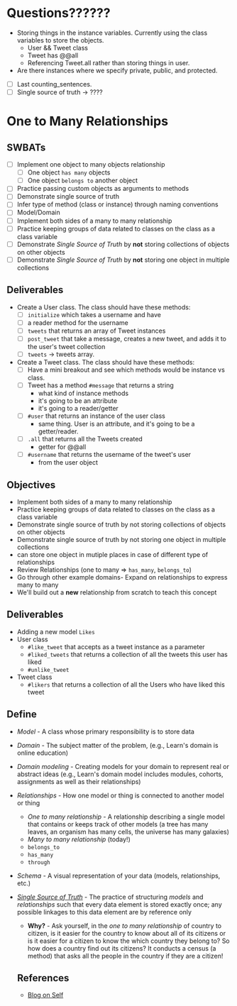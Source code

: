 # Questions??????
- Storing things in the instance variables. Currently using the class variables to store the objects.
  - User && Tweet class
  - Tweet has @@all
  - Referencing Tweet.all rather than storing things in user.
- Are there instances where we specify private, public, and protected.
- [ ] Last counting_sentences.
- [ ] Single source of truth -> ????

# One to Many Relationships
## SWBATs
* [ ] Implement one object to many objects relationship
  * [ ] One object `has many` objects
  * [ ] One object `belongs to` another object
* [ ] Practice passing custom objects as arguments to methods
* [ ] Demonstrate single source of truth
* [ ] Infer type of method (class or instance) through naming conventions
* [ ] Model/Domain
* [ ] Implement both sides of a many to many relationship
* [ ] Practice keeping groups of data related to classes on the class as a class variable
* [ ] Demonstrate _Single Source of Truth_ by **not** storing collections of objects on other objects
* [ ] Demonstrate _Single Source of Truth_ by **not** storing one object in multiple collections

## Deliverables
* Create a User class. The class should have these methods:
  * [ ] `initialize` which takes a username and have
  * [ ]  a reader method for the username
  * [ ] `tweets` that returns an array of Tweet instances
  * [ ] `post_tweet` that take a message, creates a new tweet, and adds it to the user's tweet collection
  * [ ] `tweets` -> tweets array.

* Create a Tweet class. The class should have these methods:
  * [ ] Have a mini breakout and see which methods would be instance vs class.
  * [ ] Tweet has a method `#message` that returns a string
    - what kind of instance methods
    - it's going to be an attribute 
    - it's going to a reader/getter
  * [ ] `#user` that returns an instance of the user class
    - same thing. User is an attribute, and it's going to be a getter/reader.
  * [ ] `.all` that returns all the Tweets created
    - getter for @@all
  * [ ] `#username` that returns the username of the tweet's user
    - from the user object

## Objectives
- Implement both sides of a many to many relationship
- Practice keeping groups of data related to classes on the class as a class variable
- Demonstrate single source of truth by not storing collections of objects on other objects
- Demonstrate single source of truth by not storing one object in multiple collections
- can store one object in mutiple places in case of different type of relationships
- Review Relationships (one to many => `has_many`, `belongs_to`)
- Go through other example domains- Expand on relationships to express many to many
- We'll build out a **new** relationship from scratch to teach this concept




## Deliverables
- Adding a new model `Likes`
- User class
  - `#like_tweet` that accepts as a tweet instance as a parameter
  - `#liked_tweets` that returns a collection of all the tweets this user has liked
  - `#unlike_tweet`
- Tweet class
  - `#likers` that returns a collection of all the Users who have liked this tweet                                                                       

## Define
* _Model_ - A class whose primary responsibility is to store data
* _Domain_ - The subject matter of the problem, (e.g., Learn's domain is online education)
* _Domain modeling_ - Creating models for your domain to represent real or abstract ideas (e.g., Learn's domain model includes modules, cohorts, assignments as well as their relationships)
* _Relationships_ - How one model or thing is connected to another model or thing
  * _One to many relationship_ - A relationship describing a single model that contains or keeps track of other models (a tree has many leaves, an organism has many cells, the universe has many galaxies)
  * _Many to many relationship_ (today!)
  * `belongs_to`
  * `has_many`
  * `through`
* _Schema_ - A visual representation of your data (models, relationships, etc.)
* [_Single Source of Truth_](https://en.wikipedia.org/wiki/Single_source_of_truth) - The practice of structuring _models_ and _relationships_ such that every data element is stored exactly once; any possible linkages to this data element are by reference only
  * **Why?** - Ask yourself, in the _one to many relationship_ of country to citizen, is it easier for the country to know about all of its citizens or is it easier for a citizen to know the which country they belong to? So how does a country find out its citizens? It conducts a census (a method) that asks all the people in the country if they are a citizen!


  ## References
  - [Blog on Self](https://dev.to/danvyle/understanding-self-via-football-analogy-2f0e)
